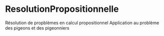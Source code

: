# ResolutionPropositionnelle
Résolution de propblèmes en calcul propositionnel
Application au problème des pigeons et des pigeonniers
